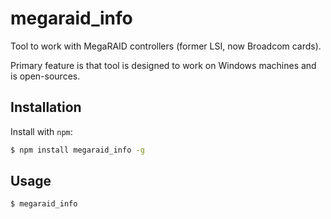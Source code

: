 # megaraid_info

Tool to work with MegaRAID controllers (former LSI, now Broadcom cards).

Primary feature is that tool is designed to work on Windows machines and is open-sources.

Installation
------------

Install with `npm`:

``` bash
$ npm install megaraid_info -g
```

Usage
-----

```$ megaraid_info```
